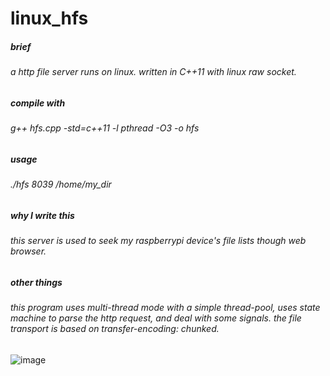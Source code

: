 # linux_hfs
##### brief
###### a http file server runs on linux. written in C++11 with linux raw socket.
##### compile with
###### g++ hfs.cpp -std=c++11 -l pthread -O3 -o hfs
##### usage
###### ./hfs 8039 /home/my_dir
##### why I write this
###### this server is used to seek my raspberrypi device's file lists though web browser.
##### other things
###### this program uses multi-thread mode with a simple thread-pool, uses state machine to parse the http request, and deal with some signals. the file transport is based on transfer-encoding: chunked.
![image](https://github.com/user-attachments/assets/59af40c7-d516-4783-92de-ca57da2b83a7)
